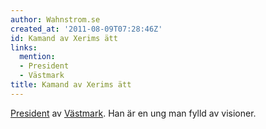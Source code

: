 ```yaml
---
author: Wahnstrom.se
created_at: '2011-08-09T07:28:46Z'
id: Kamand av Xerims ätt
links:
  mention:
  - President
  - Västmark
title: Kamand av Xerims ätt
---
```


[President] av [Västmark]. Han är en ung man fylld av visioner.

  [President]: President
  [Västmark]: Västmark